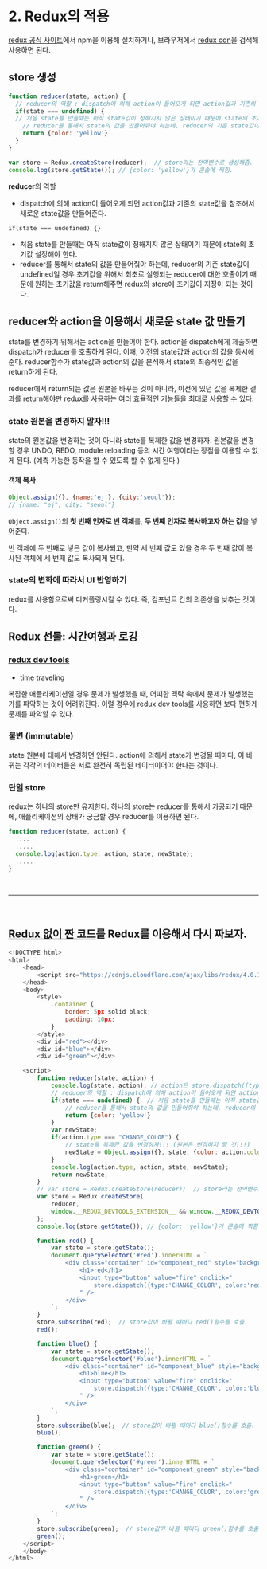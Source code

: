 # 2. Redux의 적용
[redux 공식 사이트](https://redux.js.org/)에서 npm을 이용해 설치하거나, 브라우저에서 [redux cdn](https://cdnjs.com/libraries/redux/4.0.1)을 검색해 사용하면 된다.
## store 생성
```javascript
function reducer(state, action) {
  // reducer의 역할 : dispatch에 의해 action이 들어오게 되면 action값과 기존의 state값을 참조해서 새로운 state값을 만들어준다.
  if(state === undefined) {  
  // 처음 state를 만들때는 아직 state값이 정해지지 않은 상태이기 때문에 state의 초기값 설정.
    // reducer를 통해서 state의 값을 만들어줘야 하는데, reducer의 기존 state값이 undefined일 경우 초기값을 위해서 최초로 실행되는 reducer에 대한 호출이기 때문에 원하는 초기값을 return해주면 redux의 store에 초기값이 지정이 되는 것이다.
    return {color: 'yellow'}
  }
}

var store = Redux.createStore(reducer);  // store라는 전역변수로 생성해줌.
console.log(store.getState()); // {color: 'yellow'}가 콘솔에 찍힘.
```

**reducer**의 역할
- dispatch에 의해 action이 들어오게 되면 action값과 기존의 state값을 참조해서 새로운 state값을 만들어준다.

`if(state === undefined) {}`
- 처음 state를 만들때는 아직 state값이 정해지지 않은 상태이기 때문에 state의 초기값 설정해야 한다.
- reducer를 통해서 state의 값을 만들어줘야 하는데, reducer의 기존 state값이 undefined일 경우 초기값을 위해서 최초로 실행되는 reducer에 대한 호출이기 때문에 원하는 초기값을 return해주면 redux의 store에 초기값이 지정이 되는 것이다.

## reducer와 action을 이용해서 새로운 state 값 만들기
state를 변경하기 위해서는 action을 만들어야 한다. action을 dispatch에게 제출하면 dispatch가 reducer를 호출하게 된다. 이때, 이전의 state값과 action의 값을 동시에 준다. reducer함수가 state값과 action의 값을 분석해서 state의 최종적인 값을 return하게 된다.

reducer에서 return되는 값은 원본을 바꾸는 것이 아니라, 이전에 있던 값을 복제한 결과를 return해야만 redux를 사용하는 여러 효율적인 기능들을 최대로 사용할 수 있다.

### state 원본을 변경하지 말자!!!
state의 원본값을 변경하는 것이 아니라 state를 복제한 값을 변경하자. 
원본값을 변경할 경우 UNDO, REDO, module reloading 등의 시간 여행이라는 장점을 이용할 수 없게 된다. (예측 가능한 동작을 할 수 있도록 할 수 없게 된다.)

#### 객체 복사
```javascript
Object.assign({}, {name:'ej'}, {city:'seoul'});
// {name: "ej", city: "seoul"}
```
`Object.assign()`의 **첫 번째 인자로 빈 객체**를, **두 번째 인자로 복사하고자 하는 값**을 넣어준다. 

빈 객체에 두 번째로 넣은 값이 복사되고, 만약 세 번째 값도 있을 경우 두 번째 값이 복사된 객체에 세 번째 값도 복사되게 된다.

### state의 변화에 따라서 UI 반영하기
redux를 사용함으로써 디커플링시킬 수 있다. 즉, 컴포넌트 간의 의존성을 낮추는 것이다.


## Redux 선물: 시간여행과 로깅
### [redux dev tools](https://github.com/zalmoxisus/redux-devtools-extension)
- time traveling

복잡한 애플리케이션일 경우 문제가 발생했을 때, 어떠한 맥락 속에서 문제가 발생했는가를 파악하는 것이 어려워진다. 이럴 경우에 redux dev tools를 사용하면 보다 편하게 문제를 파악할 수 있다.

### 불변 (immutable)
state 원본에 대해서 변경하면 안된다.
action에 의해서 state가 변경될 때마다, 이 바뀌는 각각의 데이터들은 서로 완전히 독립된 데이터이어야 한다는 것이다.

### 단일 store
redux는 하나의 store만 유지한다. 하나의 store는 reducer를 통해서 가공되기 때문에, 애플리케이션의 상태가 궁금할 경우 reducer를 이용하면 된다.
```javascript
function reducer(state, action) {
  ....
  .....
  console.log(action.type, action, state, newState);
  .....
}
```

<br/>

***

<br/>

## [Redux 없이 짠 코드](https://github.com/EunJaePark/React/blob/master/Redux/%EA%B0%95%EC%9D%98%EC%A0%95%EB%A6%AC/1_%EB%A6%AC%EB%8D%95%EC%8A%A4%20%EC%97%AC%ED%96%89%EC%9D%98%20%EC%A7%80%EB%8F%84.md#redux%EA%B0%80-%EC%97%86%EB%8B%A4%EB%A9%B4)를 Redux를 이용해서 다시 짜보자.
```javascript
<!DOCTYPE html>
<html>
    <head>
        <script src="https://cdnjs.cloudflare.com/ajax/libs/redux/4.0.1/redux.js"></script>
    </head>
    <body>
        <style>
            .container {
                border: 5px solid black;
                padding: 10px;
            }
        </style>
        <div id="red"></div>
        <div id="blue"></div>
        <div id="green"></div>

    <script>
        function reducer(state, action) {
            console.log(state, action); // action은 store.dispatch({type:'CHANGE_COLOR', color:'red'});의 값이다. ({type:'CHANGE_COLOR', color:'red'})
            // reducer의 역할 : dispatch에 의해 action이 들어오게 되면 action값과 기존의 state값을 참조해서 새로운 state값을 만들어준다.
            if(state === undefined) {  // 처음 state를 만들때는 아직 state값이 정해지지 않은 상태이기 때문에 state의 초기값 설정.
                // reducer를 통해서 state의 값을 만들어줘야 하는데, reducer의 기존 state값이 undefined일 경우 초기값을 위해서 최초로 실행되는 reducer에 대한 호출이기 때문에 원하는 초기값을 return해주면 redux의 store에 초기값이 지정이 되는 것이다.
                return {color: 'yellow'}
            }
            var newState;
            if(action.type === "CHANGE_COLOR") {
                // state를 복제한 값을 변경하자!!! (원본은 변경하지 말 것!!!)
                newState = Object.assign({}, state, {color: action.color});
            }
            console.log(action.type, action, state, newState);
            return newState;
        }
        // var store = Redux.createStore(reducer);  // store라는 전역변수로 생성해줌.
        var store = Redux.createStore(
            reducer,
            window.__REDUX_DEVTOOLS_EXTENSION__ && window.__REDUX_DEVTOOLS_EXTENSION__()  // redux dev tools
        ); 
        console.log(store.getState()); // {color: 'yellow'}가 콘솔에 찍힘.

        function red() {
            var state = store.getState();
            document.querySelector('#red').innerHTML = `
                <div class="container" id="component_red" style="background-color:${state.color}">
                    <h1>red</h1>
                    <input type="button" value="fire" onclick="
                        store.dispatch({type:'CHANGE_COLOR', color:'red'});
                    " />
                </div>
            `;
        }
        store.subscribe(red);  // store값이 바뀔 때마다 red()함수를 호출.
        red();

        function blue() {
            var state = store.getState();
            document.querySelector('#blue').innerHTML = `
                <div class="container" id="component_blue" style="background-color:${state.color}">
                    <h1>blue</h1>
                    <input type="button" value="fire" onclick="
                        store.dispatch({type:'CHANGE_COLOR', color:'blue'});
                    " />
                </div>
            `;
        }
        store.subscribe(blue);  // store값이 바뀔 때마다 blue()함수를 호출.
        blue();

        function green() {
            var state = store.getState();
            document.querySelector('#green').innerHTML = `
                <div class="container" id="component_green" style="background-color:${state.color}">
                    <h1>green</h1>
                    <input type="button" value="fire" onclick="
                        store.dispatch({type:'CHANGE_COLOR', color:'green'});
                    " />
                </div>
            `;
        }
        store.subscribe(green);  // store값이 바뀔 때마다 green()함수를 호출.
        green();
    </script>
    </body>
</html>
```
